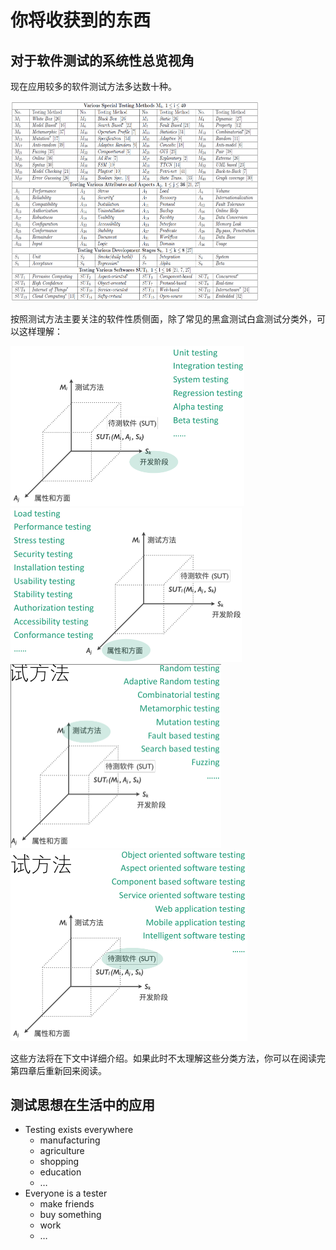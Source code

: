 # 你将收获到的东西

## 对于软件测试的系统性总览视角

现在应用较多的软件测试方法多达数十种。

<img src="../.gitbook/assets/12.png" style="zoom:50%;" />

按照测试方法主要关注的软件性质侧面，除了常见的黑盒测试白盒测试分类外，可以这样理解：

<img src="../.gitbook/assets/13.png" style="zoom:50%;" />

<img src="../.gitbook/assets/14.png" style="zoom:50%;" />

<img src="../.gitbook/assets/15.png" style="zoom:50%;" />

<img src="../.gitbook/assets/16.png" style="zoom:50%;" />

这些方法将在下文中详细介绍。如果此时不太理解这些分类方法，你可以在阅读完第四章后重新回来阅读。

## 测试思想在生活中的应用

-   Testing exists everywhere
    -   manufacturing
    -   agriculture
    -   shopping
    -   education
    -   …
-   Everyone is a tester
    -   make friends
    -   buy something
    -   work
    -   …
